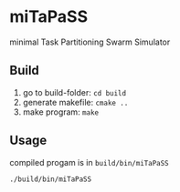 # miTaPaSS
minimal Task Partitioning Swarm Simulator

## Build
 1. go to build-folder: `cd build`
 1. generate makefile: `cmake ..`
 1. make program: `make`

## Usage
compiled progam is in `build/bin/miTaPaSS`

`./build/bin/miTaPaSS`
